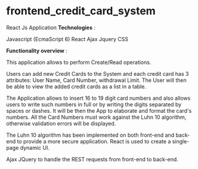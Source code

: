 # frontend_credit_card_system
React Js Application
**Technologies** :

Javascript (EcmaScript 6)
React
Ajax Jquery
CSS

**Functionality overview** :

This application allows to perform Create/Read operations.

Users can add new Credit Cards to the System and each credit card has 3 attributes: User Name, Card Number, withdrawal Limit. The User will then be able to view the added credit cards as a list in a table.

The Application allows to insert 16 to 19 digit card numbers and also allows users to write such numbers in full or by writing the digits separated by spaces or dashes. It will be then the App to elaborate and format the card's numbers. All the Card Numbers must work against the Luhn 10 algorithm, otherwise validation errors will be displayed.

The Luhn 10 algorithm has been implemented on both front-end and back-end to provide a more secure application.
React is used to create a single-page dynamic UI.

Ajax JQuery to handle the REST requests from front-end to back-end.




